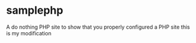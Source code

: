 samplephp
=========

A do nothing PHP site to show that you properly configured a PHP site
this is my modification
